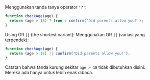 Menggunakan tanda tanya operator `'?'`:

```js
function checkAge(age) {
  return (age > 18) ? true : confirm('Did parents allow you?');
}
```

Using OR `||` (the shortest variant):
Menggunakan OR `||` (variasi yang terpendek):

```js
function checkAge(age) {
  return (age > 18) || confirm('Did parents allow you?');
}
```

Catatan bahwa tanda kurung sekitar `age > 18` tidak dibutuhkan disini. Mereka ada hanya untuk lebih enak dibaca.
